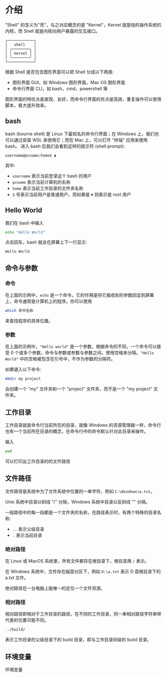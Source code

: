 # 介绍

"Shell" 的含义为"壳"，与之对应概念的是 "Kernel"，Kernel 就是指的操作系统的内核，而 Shell 就是内核向用户暴露的交互接口。
```
╭────────────╮
│   shell    │
│ ╭────────╮ │
│ │ kernel │ │
│ ╰────────╯ │
╰────────────╯
```

根据 Shell 是否包含图形界面可以把 Shell 分成以下两类:
- 图形界面 GUI，如 Windows 图形界面，Mac OS 图形界面
- 命令行界面 CLI，如 bash，cmd，powershell 等

图形界面的特优点是直观、友好，而命令行界面的优点是高效，重复操作可以使用脚本，极大提升效率。
## bash

bash (bourne shell) 是 Linux 下最知名的命令行界面；在 Windows 上，我们也可以通过安装 WSL 来使用它；而在 Mac 上，可以打开 "终端" 应用来使用 bash。
进入 bash 后我们会看到这样的提示符 (shell prompt):
```
username@pcname:home$ ▮
```
其中:
- `username` 表示当前登录这个 bash 的用户
- `pcname` 表示当前计算机的名称
- `home` 表示当前工作目录的文件夹名称
- `$` 号表示当前用户是普通用户，而如果是 `#` 则表示是 root 用户

## Hello World

我们在 bash 中输入
```bash
echo "Hello World"
```
点击回车，bash 就会在屏幕上下一行显示:
```
Hello World
```

## 命令与参数

### 命令
在上面的示例中，`echo` 是一个命令，它的作用是将它接收到的参数回显到屏幕上，命令通常是计算机上的程序。你可以使用
```bash
which 命令名称
```
来查找程序的具体位置。

### 参数
在上面的示例中，`"Hello world"` 是一个参数，根据命令的不同，一个命令可以接受 0 个或多个参数，命令与参数或参数与参数之间，使用空格来分隔。`"Hello World"` 中的空格被包含在引号中，不作为参数的分隔符。

如果键入以下命令:
```bash
mkdir my project
```
会创建一个 "my" 文件夹和一个 "project" 文件夹，而不是一个 "my project" 文件夹。

## 工作目录

工作目录就是命令行当前所在的目录，就像 Windows 的资源管理器一样，命令行也有一个当前所在目录的概念，在命令行中的命令默认针对此目录来操作。

输入
```bash
pwd
```
可以打印出工作目录的的文件路径

## 文件路径

文件路径是系统中为了文件系统中位置的一串字符，例如 `C:\Windows\a.txt`。

Unix 系统中目录以斜线 "/" 分隔，Windows 系统中目录以反斜线 "\" 分隔。

一般路径中的每一段都是一个文件夹的名称，在路径表示时，有两个特殊的目录名称: 
- `..` 表示父级目录
- `.` 表示当前目录

### 绝对路径

在 Linux 或 MacOS 系统里，所有文件都存在根目录下，根目录用 `/` 表示。

在 Windows 系统中，文件存在磁盘分区下，例如 `D:\a.txt` 表示 D 盘根目录下的 a.txt 文件。

绝对路径在一台电脑上能唯一的定位一个文件资源。

### 相对路径

相对路径即相对于工作目录的路径，在不同的工作目录，同一串相对路径字符串带代表的位置可能不同。

```bash
../build/
```

表示工作目录的父级目录下的 build 目录，即与工作目录同级的 build 目录。

## 环境变量
环境变量